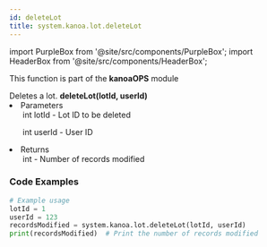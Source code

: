 ```yaml
---
id: deleteLot
title: system.kanoa.lot.deleteLot
---
```


import PurpleBox from '@site/src/components/PurpleBox';
import HeaderBox from '@site/src/components/HeaderBox';

<PurpleBox>This function is part of the <b>kanoaOPS</b> module</PurpleBox>

<HeaderBox header="Description">
  Deletes a lot.
</HeaderBox>

<HeaderBox header="Syntax">
  <b>deleteLot(lotId, userId)</b>
    <li>Parameters <br />
      <ul>int lotId - Lot ID to be deleted</ul>
      <ul>int userId - User ID</ul>
    </li>
    <li>Returns <br />
      <ul>int - Number of records modified</ul>
    </li>
</HeaderBox>

### Code Examples

```python
# Example usage
lotId = 1
userId = 123
recordsModified = system.kanoa.lot.deleteLot(lotId, userId)
print(recordsModified)  # Print the number of records modified

